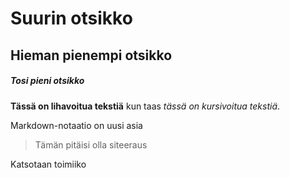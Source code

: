 # Suurin otsikko

## Hieman pienempi otsikko

##### Tosi pieni otsikko

**Tässä on lihavoitua tekstiä** kun taas *tässä on kursivoitua tekstiä*.

Markdown-notaatio on uusi asia
> Tämän pitäisi olla siteeraus

Katsotaan toimiiko
